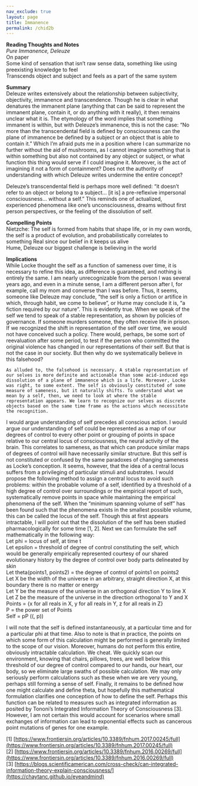 ```yaml
---      
nav_exclude: true      
layout: page      
title: Immanence  
permalink: /chid2b      
---      
```

**Reading Thoughts and Notes**  
*Pure Immanence, Deleuze*  
On paper  
Some kind of sensation that isn’t raw sense data, something like using preexisting knowledge to feel  
Transcends object and subject and feels as a part of the same system  
  
**Summary**  
Deleuze writes extensively about the relationship between subjectivity, objectivity, immanence and transcendence. Though he is clear in what denatures the immanent plane (anything that can be said to represent the immanent plane, contain it, or do anything with it really), it then remains unclear what it is. The etymology of the word implies that something immanent is within, but with Deleuze’s immanence, this is not the case: “No more than the transcendental field is defined by consciousness can the plane of immanence be defined by a subject or an object that is able to contain it.” Which I’m afraid puts me in a position where I can summarize no further without the aid of mushrooms, as I cannot imagine something that is within something but also not contained by any object or subject, or what function this thing would serve if I could imagine it. Moreover, is the act of imagining it not a form of containment? Does not the authority of understanding with which Deleuze writes undermine the entire concept?  
  
Deleuze’s transcendental field is perhaps more well defined: “it doesn’t refer to an object or belong to a subject… [it is] a pre-reflexive impersonal consciousness… without a self.” This reminds one of actualized, experienced phenomena like one’s unconsciousness, dreams without first person perspectives, or the feeling of the dissolution of self.  
  
**Compelling Points**  
Nietzche: The self is formed from habits that shape life, or in my own words, the self is a product of evolution, and probabilistically correlates to something Real since our belief in it keeps us alive  
Hume, Deleuze our biggest challenge is believing in the world  
  
**Implications**  
While Locke thought the self as a function of sameness over time, it is necessary to refine this idea, as difference is guaranteed, and nothing is entirely the same. I am nearly unrecognizable from the person I was several years ago, and even in a minute sense, I am a different person after I, for example, call my mom and converse than I was before. Thus, it seems, someone like Deleuze may conclude, “the self is only a fiction or artifice in which, through habit, we come to believe”, or Hume may conclude it is, “a fiction required by our nature”. This is evidently true. When we speak of the self we tend to speak of a stable representation, as shown by policies of governance. If someone murders someone, they often receive life in prison. If we recognized the shift in representation of the self over time, we would not have conceived such a policy. There would, perhaps, be some sort of reevaluation after some period, to test if the person who committed the original violence has changed in our representations of their self. But that is not the case in our society. But then why do we systematically believe in this falsehood?  
  
    As alluded to, the falsehood is necessary. A stable representation of our selves is more definite and actionable than some acid-induced ego dissolution of a plane of immanence which is a life. Moreover, Locke was right, to some extent. The self is obviously constituted of some measure of sameness, but it naturally shifts. To understand what we mean by a self, then, we need to look at where the stable representation appears. We learn to recognize our selves as discrete objects based on the same time frame as the actions which necessitate the recognition.   
  
I would argue understanding of self precedes all conscious action. I would argue our understanding of self could be represented as a map of our degrees of control to every other point or grouping of points in space relative to our central locus of consciousness, the neural activity of the brain. This correlates to sameness, as that which can produce similar maps of degrees of control will have necessarily similar structure. But this self is not constituted or confused by the same paradoxes of changing sameness as Locke’s conception. It seems, however, that the idea of a central locus suffers from a privileging of particular stimuli and substrates. I would propose the following method to assign a central locus to avoid such problems: within the probable volume of a self, identified by a threshold of a high degree of control over surroundings or the empirical report of such, systematically remove points in space while maintaining the empirical phenomena of the self. When the “minimum spanning volume of self” has been found such that the phenomena exists in the smallest possible volume, this can be called the locus of the self. Though this at first appears intractable, I will point out that the dissolution of the self has been studied pharmacologically for some time [1, 2]. Next we can formulate the self mathematically in the following way:  
Let phi = locus of self, at time t  
Let epsilon = threshold of degree of control constituting the self, which would be generally empirically represented courtesy of our shared evolutionary history by the degree of control over body parts delineated by skin  
Let theta(points1, points2) = the degree of control of points1 on points2  
Let X be the width of the universe in an arbitrary, straight direction X, at this boundary there is no matter or energy  
Let Y be the measure of the universe in an orthogonal direction Y to line X  
Let Z be the measure of the universe in the direction orthogonal to Y and X  
Points = {x for all reals in X, y for all reals in Y, z for all reals in Z}  
P = the power set of Points  
Self = pP ((, p))  
  
I will note that the self is defined instantaneously, at a particular time and for a particular phi at that time. Also to note is that in practice, the points on which some form of this calculation might be performed is generally limited to the scope of our vision. Moreover, humans do not perform this entire, obviously intractable calculation. We cheat. We quickly scan our environment, knowing that chairs, pillows, trees, are well below this threshold of our degree of control compared to our hands, our heart, our body, so we eliminate large swaths of possible calculation. We may only seriously perform calculations such as these when we are very young, perhaps still forming a sense of self. Finally, it remains to be defined how one might calculate and define theta, but hopefully this mathematical formulation clarifies one conception of how to define the self. Perhaps this function can be related to measures such as integrated information as posited by Tononi’s Integrated Information Theory of Consciousness [3]. However, I am not certain this would account for scenarios where small exchanges of information can lead to exponential effects such as cancerous point mutations of genes for one example.  
  
[1] [https://www.frontiersin.org/articles/10.3389/fnhum.2017.00245/full](https://www.frontiersin.org/articles/10.3389/fnhum.2017.00245/full)  
[2] [https://www.frontiersin.org/articles/10.3389/fnhum.2016.00269/full](https://www.frontiersin.org/articles/10.3389/fnhum.2016.00269/full)  
[3] [https://blogs.scientificamerican.com/cross-check/can-integrated-information-theory-explain-consciousness/](https://chaytanc.github.io/eyeandmind)   
  
